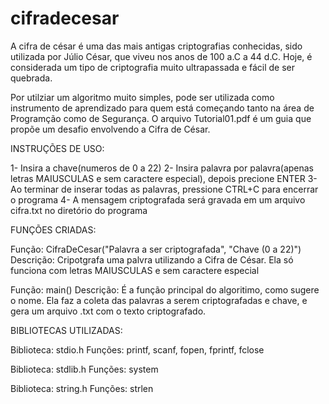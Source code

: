 # cifradecesar
A cifra de césar é uma das mais antigas criptografias conhecidas, sido utilizada por Júlio César, que viveu nos anos de 100 a.C a 44 d.C. Hoje, é considerada um tipo de criptografia muito ultrapassada e fácil de ser quebrada.

Por utilziar um algoritmo muito simples, pode ser utilizada como instrumento de aprendizado para quem está começando tanto na área de Programção como de Segurança. O arquivo Tutorial01.pdf é um guia que propõe um desafio envolvendo a Cifra de César.

INSTRUÇÕES DE USO:

1- Insira a chave(numeros de 0 a 22)
2- Insira palavra por palavra(apenas letras MAIUSCULAS e sem caractere especial), depois precione ENTER
3- Ao terminar de inserar todas as palavras, pressione CTRL+C para encerrar o programa
4- A mensagem criptografada será gravada em um arquivo cifra.txt no diretório do programa


FUNÇÕES CRIADAS:

Função: CifraDeCesar("Palavra a ser criptografada", "Chave (0 a 22)")
Descrição: Cripotgrafa uma palvra utilizando a Cifra de César. Ela só funciona com letras MAIUSCULAS e sem caractere especial

Função: main()
Descrição: É a função principal do algoritimo, como sugere o nome. Ela faz a coleta das palavras a serem criptografadas e chave, e gera um arquivo .txt com o texto criptografado.



BIBLIOTECAS UTILIZADAS:

Biblioteca: stdio.h
Funções: printf, scanf, fopen, fprintf, fclose

Biblioteca: stdlib.h
Funções: system

Biblioteca: string.h
Funções: strlen
